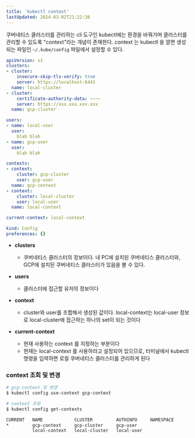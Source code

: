 ```yaml
---
title: 'kubectl context'
lastUpdated: 2024-03-02T21:22:36
---
```


쿠버네티스 클러스터를 관리하는 cli 도구인 kubectl에는 환경을 바꿔가며 클러스터를 관리할 수 있도록 "context"라는 개념이 존재한다. context 는 kubectl 을 깔면 생성되는 파일인 `~/.kube/config` 파일에서 설정할 수 있다.

```yml
apiVersion: v1
clusters:
- cluster:
    insecure-skip-tls-verify: true
    server: https://localhost:6443
  name: local-cluster
- cluster:
    certificate-authority-data: ~~~~
    server: https://xxx.xxx.xxx.xxx
  name: gcp-cluster

users:
- name: local-user
  user:
    blah blah
- name: gcp-user
  user:
    blah blah

contexts:
- context:
    cluster: gcp-cluster
    user: gcp-user
  name: gcp-context
- context:
    cluster: local-cluster
    user: local-user
  name: local-context

current-context: local-context

kind: Config
preferences: {}
```

- **clusters**
  - 쿠버네티스 클러스터의 정보이다. 내 PC에 설치된 쿠버네티스 클러스터와, GCP에 설치된 쿠버네티스 클러스터가 있음을 볼 수 있다.

- **users**
  - 클러스터에 접근할 유저의 정보이다

- **context**
  - cluster와 user를 조합해서 생성된 값이다. local-context는 local-user 정보로 local-cluster에 접근하는 하나의 set이 되는 것이다

- **current-context**
    - 현재 사용하는 context 를 지정하는 부분이다
    - 현재는 local-context 를 사용하라고 설정되어 있으므로, 터미널에서 kubectl 명령을 입력하면 로컬 쿠버네티스 클러스터를 관리하게 된다

### context 조회 및 변경

```bash
# gcp-context 로 변경
$ kubectl config use-context gcp-context

# context 조회
$ kubectl config get-contexts

CURRENT   NAME            CLUSTER         AUTHINFO     NAMESPACE
*         gcp-context     gcp-cluster     gcp-user
          local-context   local-cluster   local-user
```